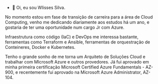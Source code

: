 - 👋 Oi, eu sou Wlisses Silva.

No momento estou em fase de transição de carreira para a área de Cloud Computing, venho me dedicando diariamente aos estudos há um ano, e gostaria de ter uma oportunidade num cargo Jr com Azure.
 
Infraestrutura como código (IaC) e DevOps me interessa bastante, ferramentas como Terraform e Ansible, ferramentas de orquestração de Conteineres, Docker e Kubernetes.

Tenho o grande sonho de me torna um Arquiteto de Soluções Cloud e trabalhar com MIcrosoft Azure e outros provedores. Já fui aprovado em minha primeira certificação Microsoft Certified Azure Fundamentals - AZ-900, e recentemente fui aprovado na Microsoft Azure Administrator, AZ-104.


<!---
Wlisses-Silva/Wlisses-Silva is a ✨ special ✨ repository because its `README.md` (this file) appears on your GitHub profile.
You can click the Preview link to take a look at your changes.
--->

